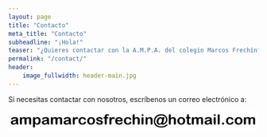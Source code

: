 ```yaml
---
layout: page
title: "Contacto"
meta_title: "Contacto"
subheadline: "¡Hola!"
teaser: "¿Quieres contactar con la A.M.P.A. del colegio Marcos Frechín?."
permalink: "/contact/"
header:
    image_fullwidth: header-main.jpg
---
```

Si necesitas contactar con nosotros, escríbenos un correo electrónico a:

<style>
.center {
  display: block;
  margin-left: auto;
  margin-right: auto;
  width: 50%;
}
</style>

[![Nuestra dirección de email](/images/email.png "Nuestra dirección de email")](mailto:ampamarcosfrechin@hotmail.com)